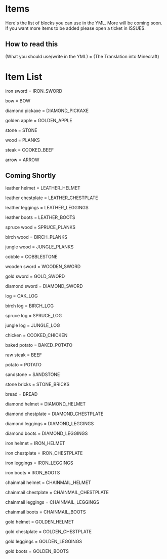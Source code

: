 
# Items
Here's the list of blocks you can use in the YML. More will be coming soon. If you want more items to be added please open a ticket in ISSUES.

## How to read this
(What you should use/write in the YML) = (The Translation into Minecraft)

# Item List

iron sword = IRON_SWORD

bow = BOW

diamond pickaxe = DIAMOND_PICKAXE

golden apple = GOLDEN_APPLE

stone = STONE

wood = PLANKS

steak = COOKED_BEEF

arrow = ARROW

## Coming Shortly

leather helmet = LEATHER_HELMET

leather chestplate = LEATHER_CHESTPLATE

leather leggings = LEATHER_LEGGINGS

leather boots = LEATHER_BOOTS

spruce wood = SPRUCE_PLANKS

birch wood = BIRCH_PLANKS

jungle wood = JUNGLE_PLANKS

cobble = COBBLESTONE

wooden sword = WOODEN_SWORD

gold sword = GOLD_SWORD

diamond sword = DIAMOND_SWORD

log = OAK_LOG

birch log = BIRCH_LOG

spruce log = SPRUCE_LOG

jungle log = JUNGLE_LOG

chicken = COOKED_CHICKEN

baked potato = BAKED_POTATO

raw steak = BEEF

potato = POTATO

sandstone = SANDSTONE

stone bricks = STONE_BRICKS

bread = BREAD

diamond helmet = DIAMOND_HELMET

diamond chestplate = DIAMOND_CHESTPLATE

diamond leggings = DIAMOND_LEGGINGS

diamond boots = DIAMOND_LEGGINGS

iron helmet = IRON_HELMET

iron chestplate = IRON_CHESTPLATE

iron leggings = IRON_LEGGINGS

iron boots = IRON_BOOTS

chainmail helmet = CHAINMAIL_HELMET

chainmail chestplate = CHAINMAIL_CHESTPLATE

chainmail leggings = CHAINMAIL_LEGGINGS

chainmail boots = CHAINMAIL_BOOTS

gold helmet = GOLDEN_HELMET

gold chestplate = GOLDEN_CHESTPLATE

gold leggings = GOLDEN_LEGGINGS

gold boots = GOLDEN_BOOTS
